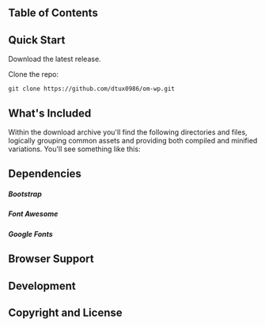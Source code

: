 ## Table of Contents

## Quick Start

Download the latest release.

Clone the repo:

```
git clone https://github.com/dtux0986/om-wp.git
```

## What's Included

Within the download archive you'll find the following directories and files, logically grouping common assets and providing both compiled and minified variations. You'll see something like this:

## Dependencies

##### Bootstrap

##### Font Awesome

##### Google Fonts

## Browser Support

## Development

## Copyright and License
